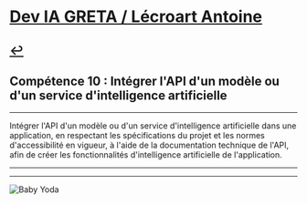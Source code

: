 
# [Dev IA GRETA / Lécroart Antoine](https://github.com/Dev-IA-2024/antoine.lecroart)

[↩️](..)
---

## Compétence 10 : Intégrer l'API d'un modèle ou d'un service d'intelligence artificielle

---

Intégrer l'API d'un modèle ou d'un service d'intelligence artificielle dans une application, en respectant les spécifications du projet et les normes d'accessibilité en vigueur, à l'aide de la documentation technique de l'API, afin de créer les fonctionnalités d'intelligence artificielle de l'application.

---
---
![Baby Yoda](https://images3.alphacoders.com/110/1108129.jpg)
